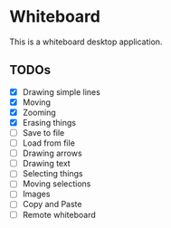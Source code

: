# Whiteboard

This is a whiteboard desktop application.

## TODOs

- [X] Drawing simple lines
- [X] Moving
- [X] Zooming
- [X] Erasing things
- [ ] Save to file
- [ ] Load from file
- [ ] Drawing arrows
- [ ] Drawing text
- [ ] Selecting things
- [ ] Moving selections
- [ ] Images
- [ ] Copy and Paste
- [ ] Remote whiteboard
